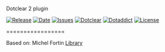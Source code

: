 Dotclear 2 plugin

[![Release](https://img.shields.io/github/v/release/franck-paul/legacyMarkdown)](https://github.com/franck-paul/legacyMarkdown/releases)
[![Date](https://img.shields.io/github/release-date/franck-paul/legacyMarkdown)](https://github.com/franck-paul/legacyMarkdown/releases)
[![Issues](https://img.shields.io/github/issues/franck-paul/legacyMarkdown)](https://github.com/franck-paul/legacyMarkdown/issues)
[![Dotclear](https://img.shields.io/badge/dotclear-v2.24-blue.svg)](https://fr.dotclear.org/download)
[![Dotaddict](https://img.shields.io/badge/dotaddict-official-green.svg)](https://plugins.dotaddict.org/dc2/details/legacyMarkdown)
[![License](https://img.shields.io/github/license/franck-paul/legacyMarkdown)](https://github.com/franck-paul/legacyMarkdown/blob/master/LICENSE)

=================

Based on: Michel Fortin [Library](https://github.com/michelf/php-markdown/)
